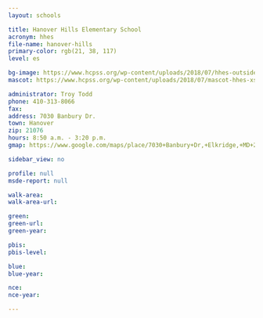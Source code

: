 ```yaml
---
layout: schools

title: Hanover Hills Elementary School
acronym: hhes
file-name: hanover-hills
primary-color: rgb(21, 38, 117)
level: es

bg-image: https://www.hcpss.org/wp-content/uploads/2018/07/hhes-outside-building.jpg
mascot: https://www.hcpss.org/wp-content/uploads/2018/07/mascot-hhes-xs.png

administrator: Troy Todd
phone: 410-313-8066
fax:
address: 7030 Banbury Dr.
town: Hanover
zip: 21076
hours: 8:50 a.m. - 3:20 p.m.
gmap: https://www.google.com/maps/place/7030+Banbury+Dr,+Elkridge,+MD+21075/@39.1847549,-76.7386003,17.68z/data=!4m5!3m4!1s0x89b7e186c920fd17:0x6a3e8ae7ffac94ae!8m2!3d39.1852463!4d-76.7376405

sidebar_view: no

profile: null
msde-report: null

walk-area:
walk-area-url:

green:
green-url:
green-year:

pbis:
pbis-level:

blue:
blue-year:

nce:
nce-year:

---
```

